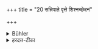 +++
title = "20 सन्निपाते वृत्ते शिश्नच्छेदनं"

+++

<details><summary>Bühler</summary>

20. If he has actually committed adultery, his organ shall be cut off together with the testicles.
</details>

<details><summary>हरदत्त-टीका</summary>

## सूत्रम्
सन्निपाते वृत्ते शिश्नच्छेदनं सवृषणस्य ॥ २० ॥  
### टिप्पनी
सन्निपातो मैथुनं, तस्मिन् वृत्ते शिश्नच्छेदनं दण्डः । सवृषणस्येत्युपसर्जनस्यापि शिश्नस्य विशेषणम् । सवृषणस्य शिश्नस्य च्छेदनमिति ॥२०॥
</details>
